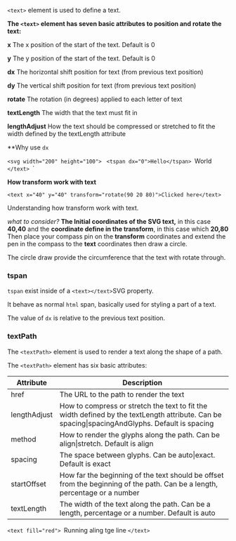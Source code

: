 `<text>` element is used to define a text.

**The `<text>` element has seven basic attributes to position and rotate the text:**

**x**	The x position of the start of the text. Default is 0

**y**	The y position of the start of the text. Default is 0

**dx**	The horizontal shift position for text (from previous text position)

**dy**	The vertical shift position for text (from previous text position)

**rotate**	The rotation (in degrees) applied to each letter of text

**textLength**	The width that the text must fit in

**lengthAdjust**	How the text should be compressed or stretched to fit the width defined by the textLength attribute

**Why use `dx` 

`<svg width="200" height="100">
  `<text x="20" y="50">
    `<tspan dx="0">Hello</tspan>
    `<tspan dx="10">World</tspan>
 `</text>
`</svg>`

**How transform work with text**

`<text x="40" y="40" transform="rotate(90 20 80)">Clicked here</text>`

Understanding how transform work with text.

*what to consider?* **The Initial coordinates of the SVG text,** in this case **40,40** and the **coordinate define in the transform**, in this case which **20,80** 
Then place your compass pin on the **transform** coordinates and extend the pen in the compass to the **text** coordinates then draw a circle.

The circle draw provide the circumference that the text with rotate through.

### tspan

`tspan` exist inside of a `<text></text>`SVG property.

It behave as normal `html` span, basically used for styling a part of a text.

The value of `dx` is relative to the previous text position.

### textPath

The `<textPath>` element is used to render a text along the shape of a path.

The `<textPath>` element has six basic attributes:

| Attribute    | Description                                                                                                                                    |
| ------------ | ---------------------------------------------------------------------------------------------------------------------------------------------- |
| href         | The URL to the path to render the text                                                                                                         |
| lengthAdjust | How to compress or stretch the text to fit the width defined by the textLength attribute. Can be spacing\|spacingAndGlyphs. Default is spacing |
| method       | How to render the glyphs along the path. Can be align\|stretch. Default is align                                                               |
| spacing      | The space between glyphs. Can be auto\|exact. Default is exact                                                                                 |
| startOffset  | How far the beginning of the text should be offset from the beginning of the path. Can be a length, percentage or a number                     |
| textLength   | The width of the text along the path. Can be a length, percentage or a number. Default is auto                                                 |
`<text fill="red">
  `<textPath href="#textP">Running aling tge line</textPath>
 `</text>`